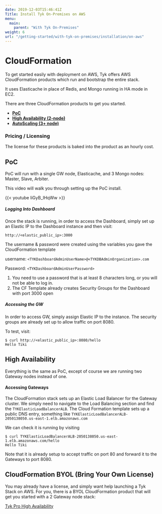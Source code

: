 ```yaml
---
date: 2019-12-03T15:46:41Z
Title: Install Tyk On-Premises on AWS
menu:
  main:
    parent: "With Tyk On-Premises"
weight: 6
url: "/getting-started/with-tyk-on-premises/installation/on-aws"
---
```



# CloudFormation
To get started easily with deployment on AWS, Tyk offers AWS CloudFormation products which run and bootstrap the entire stack.

It uses Elasticache in place of Redis, and Mongo running in HA mode in EC2.

There are three CloudFormation products to get you started. 

- [**PoC**][2]
- [**High Availability (2-node)**][4]
- [**AutoScaling (3+ node)**][3]

### Pricing / Licensing
The license for these products is baked into the product as an hourly cost.

## PoC
PoC will run with a single GW node, Elasticache, and 3 Mongo nodes: Master, Slave, Arbiter.

This video will walk you through setting up the PoC install.

{{< youtube IiGyB_IHqWw >}}


##### Logging Into Dashboard
Once the stack is running, in order to access the Dashboard, simply set up an Elastic IP to the Dashboard instance and then visit:

`http://<elastic_public_ip>:3000`

The username & password were created using the variables you gave the CloudFormation template

username: `<TYKDashboardAdminUserName>@<TYKDBAdminOrganization>.com`

Password: `<TYKDashboardAdminUserPassword>`

1. You need to use a password that is at least 8 characters long, or you will not be able to log 
in.
2. The CF Template already creates Security Groups for the Dashboard with port 3000 open

##### Accessing the GW
In order to access GW, simply assign Elastic IP to the instance.  The security groups are already set up to allow traffic on port 8080.

To test, visit: 

```{.copyWrapper}
$ curl http://<elastic_public_ip>:8080/hello
Hello Tiki
```

## High Availability
Everything is the same as PoC, except of course we are running two Gateway nodes instead of one.  

#### Accessing Gateways
The CloudFormation stack sets up an Elastic Load Balancer for the Gateway cluster.  We simply need to navigate to the Load Balancing section and find the  `TYKElasticLoadBalancerALB`.  The Cloud Formation template sets up a public DNS entry, something like `TYKElasticLoadBalancerALB-2050138050.us-east-1.elb.amazonaws.com`

We can check it is running by visiting
```{.copyWrapper}
$ curl TYKElasticLoadBalancerALB-2050138050.us-east-1.elb.amazonaws.com/hello
Hello Tiki
```

Note that it is already setup to accept traffic on port 80 and forward it to the Gateways to port 8080.



## CloudFormation BYOL (Bring Your Own License)
You may already have a license, and simply want help launching a Tyk Stack on AWS.  For you, there is a BYOL CloudFormation product that will get you started with a 2 Gateway node stack:

[Tyk Pro High Availability][1]

[1]: https://aws.amazon.com/marketplace/pp/prodview-nphqjavwaqes6?qid=1575313064731&sr=0-2&ref_=srh_res_product_title
[2]: https://aws.amazon.com/marketplace/pp/prodview-elvk5mxxlkueu?qid=1575313242174&sr=0-4&ref_=srh_res_product_title
[3]: https://aws.amazon.com/marketplace/pp/prodview-2bgdxbpeygf5w?qid=1575313242174&sr=0-5&ref_=srh_res_product_title
[4]: https://aws.amazon.com/marketplace/pp/prodview-nempvlrcr4fq4?qid=1575313242174&sr=0-3&ref_=srh_res_product_title
